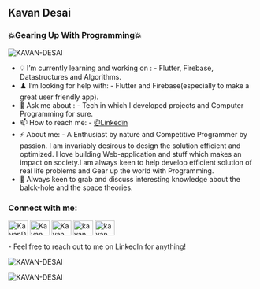 ##  Kavan Desai
### 💥Gearing Up With Programming💥

<p align="left"> <img src="https://komarev.com/ghpvc/?username=KAVAN-DESAI&label=Views&color=7CFC00&style=flat" alt="KAVAN-DESAI" /> </p>
<!-- Thanks komarev for this view feature  -->

- 💡 I’m currently learning and working on : - Flutter, Firebase, Datastructures and Algorithms.
- ♟️ I’m looking for help with: - Flutter and Firebase(especially to make a great user friendly app).
- 💬 Ask me about : - Tech in which I developed projects and Computer Programming for sure.
- 📫 How to reach me: - [@Linkedin](https://www.linkedin.com/in/kavan-desai/)
- ⚡ About me: -  A Enthusiast by nature and Competitive Programmer by passion. I am invariably desirous to design the solution efficient and optimized. I love building Web-application and stuff which makes an impact on society.I am always keen to help develop efficient solution of real life problems and Gear up the world with Programming. 
- 🤯 Always keen to grab and discuss interesting knowledge about the balck-hole and the space theories.

<h3 align="left">Connect with me:</h3>

<p align="left">
<a href="https://www.linkedin.com/in/kavan-desai/" target="blank"><img align="center" src="https://cdn.jsdelivr.net/npm/simple-icons@3.0.1/icons/linkedin.svg" alt="KavanDesai" height="30" width="40" /></a>
<a href="https://www.instagram.com/kavandesai22/" target="blank"><img align="center" src="https://cdn.jsdelivr.net/npm/simple-icons@3.0.1/icons/instagram.svg" alt="Kavan Desai" height="30" width="40" /></a>
<a href="https://www.codechef.com/users/kavandesai" target="blank"><img align="center" src="https://cdn.jsdelivr.net/npm/simple-icons@3.1.0/icons/codechef.svg" alt="Kavan" height="30" width="40" /></a>
<a href="https://codeforces.com/profile/KAVAN-DESAI" target="blank"><img align="center" src="https://cdn.jsdelivr.net/npm/simple-icons@3.0.1/icons/codeforces.svg" alt="kavan desai" height="30" width="40" /></a>
<a href="https://www.hackerrank.com/KAVANDESAI22" target="blank"><img align="center" src="https://cdn.jsdelivr.net/npm/simple-icons@3.0.1/icons/hackerrank.svg" alt="kavan" height="30" width="40" /></a>
</p>
- Feel free to reach out to me on LinkedIn for anything!

<p> <img src="https://github-readme-stats.vercel.app/api?username=KAVAN-DESAI&show_icons=true&count_private=true&theme=dark" alt="KAVAN-DESAI" />
  

<p align="center"><img align="left" src="https://github-readme-stats.vercel.app/api/top-langs?username=KAVAN-DESAI&show_icons=true&locale=en&layout=compact&theme=dark" alt="KAVAN-DESAI" /></p>

